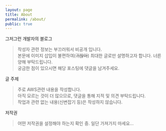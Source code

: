 ```yaml
---
layout: page
title: About
permalink: /about/
public: true
---
```



그저그런 개발자의 블로그
> 작성자 관련 정보는 부끄러워서 비공개 입니다.  
본문에 이미지 삽입이 불편하여(~~귀찮아~~) 최대한 글로만 설명하고자 합니다. 너른 양해 부탁드립니다.  
궁금한 점이 있으시면 해당 포스팅에 댓글을 남겨주세요.

글 주제
> 주로 AWS관련 내용을 작성합니다.  
아직 모르는 것이 더 많으므로, 댓글을 통해 지적 및 의견 부탁드립니다.  
작업과 관련 없는 내용(신변잡기 등)은 작성하지 않습니다.

저작권
> 어떤 저작권을 설정해야 하는지 확인 중. 일단 가져가지 마세요...
